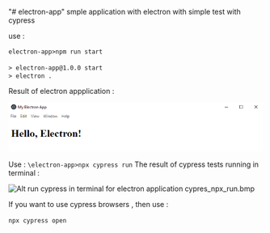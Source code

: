 "# electron-app" 
smple application with electron  with simple test with cypress 

use :

```
electron-app>npm run start

> electron-app@1.0.0 start
> electron .
```

Result of electron appplication :

![Alt electron application](hello_electron_application_cypress.bmp)

Use : 
``` \electron-app>npx cypress run ```
The result of cypress tests running in terminal : 

![Alt run cypress in terminal for electron application](cypres_npx_run.bmp)
cypres_npx_run.bmp

If you want to use cypress browsers , then use :

``` npx cypress open ```
